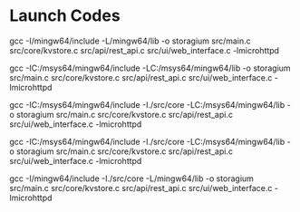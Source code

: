 # Launch Codes

gcc -I/mingw64/include -L/mingw64/lib -o storagium src/main.c src/core/kvstore.c src/api/rest_api.c src/ui/web_interface.c -lmicrohttpd

gcc -IC:/msys64/mingw64/include -LC:/msys64/mingw64/lib -o storagium src/main.c src/core/kvstore.c src/api/rest_api.c src/ui/web_interface.c -lmicrohttpd

gcc -IC:/msys64/mingw64/include -I./src/core -LC:/msys64/mingw64/lib -o storagium src/main.c src/core/kvstore.c src/api/rest_api.c src/ui/web_interface.c -lmicrohttpd

gcc -IC:/msys64/mingw64/include -I./src/core -LC:/msys64/mingw64/lib -o storagium src/main.c src/core/kvstore.c src/api/rest_api.c src/ui/web_interface.c -lmicrohttpd

gcc -I/mingw64/include -I./src/core -L/mingw64/lib -o storagium src/main.c src/core/kvstore.c src/api/rest_api.c src/ui/web_interface.c -lmicrohttpd

